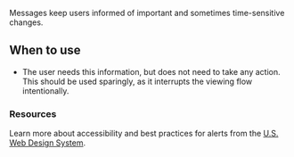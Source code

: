 Messages keep users informed of important and sometimes time-sensitive changes.

## When to use
- The user needs this information, but does not need to take any action. This should be used sparingly, as it interrupts the viewing flow intentionally.

### Resources
Learn more about accessibility and best practices for alerts from the [U.S. Web Design System](https://designsystem.digital.gov/components/alerts/).
